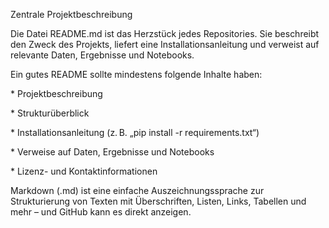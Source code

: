 Zentrale Projektbeschreibung



Die Datei README.md ist das Herzstück jedes Repositories. Sie beschreibt den Zweck des Projekts, liefert eine Installationsanleitung und verweist auf relevante Daten, Ergebnisse und Notebooks.



Ein gutes README sollte mindestens folgende Inhalte haben:



\* Projektbeschreibung

\* Strukturüberblick

\* Installationsanleitung (z. B. „pip install -r requirements.txt“)

\* Verweise auf Daten, Ergebnisse und Notebooks

\* Lizenz- und Kontaktinformationen



Markdown (.md) ist eine einfache Auszeichnungssprache zur Strukturierung von Texten mit Überschriften, Listen, Links, Tabellen und mehr – und GitHub kann es direkt anzeigen.

